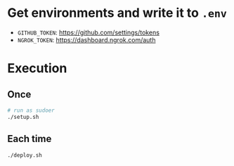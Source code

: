 # Get environments and write it to `.env` 

- `GITHUB_TOKEN`: https://github.com/settings/tokens
- `NGROK_TOKEN`: https://dashboard.ngrok.com/auth

# Execution

## Once
```sh
# run as sudoer
./setup.sh
```

## Each time

```sh
./deploy.sh
```

